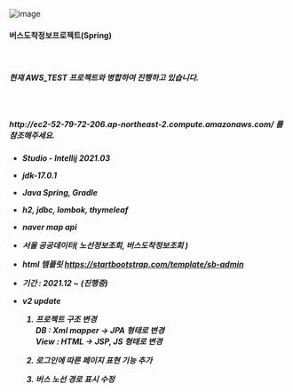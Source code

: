 ![image](https://user-images.githubusercontent.com/89440013/149460452-c702efb8-254f-4e33-a830-48de9b4f5dde.png)

<h4>버스도착정보프로젝트(Spring)<h4><br>

  <h5>현재 AWS_TEST 프로젝트와 병합하여 진행하고 있습니다.<h5><br>
  <h5> http://ec2-52-79-72-206.ap-northeast-2.compute.amazonaws.com/ 를 참조해주세요. <h5>
  
  
  - Studio - Intellij 2021.03<br>
  - jdk-17.0.1<br>
  - Java Spring, Gradle<br>
  - h2, jdbc, lombok, thymeleaf<br>
  - naver map api<br>
  - 서울 공공데이터( 노선정보조회, 버스도착정보조회 )
  - html 템플릿 https://startbootstrap.com/template/sb-admin<br>
  - 기간 : 2021.12 ~ (진행중)

  - v2 update 
    1. 프로젝트 구조 변경<br>
        DB : Xml mapper -> JPA 형태로 변경<br>
        View : HTML -> JSP, JS 형태로 변경<br>
    
    2. 로그인에 따른 페이지 표현 기능 추가<br>
  
    3. 버스 노선 경로 표시 수정

  
